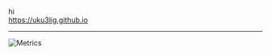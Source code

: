 hi \
https://uku3lig.github.io
<!---
uku3lig/uku3lig is a ✨ special ✨ repository because its `README.md` (this file) appears on your GitHub profile.
You can click the Preview link to take a look at your changes.
--->

<hr />

![Metrics](https://github.com/uku3lig/uku3lig/blob/main/github-metrics.svg)
